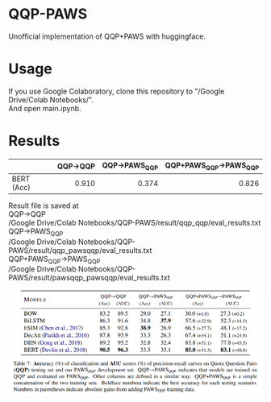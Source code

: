 # QQP-PAWS
Unofficial implementation of QQP+PAWS with huggingface.

# Usage
If you use Google Colaboratory, clone this repository to "/Google Drive/Colab Notebooks/".  
And open main.ipynb.

# Results
||QQP→QQP|QQP→PAWS<sub>QQP</sub>|QQP+PAWS<sub>QQP</sub>→PAWS<sub>QQP</sub>|
|---|---:|---:|---:|
|BERT (Acc)|0.910|0.374|0.826|

Result file is saved at  
QQP→QQP  
/Google Drive/Colab Notebooks/QQP-PAWS/result/qqp_qqp/eval_results.txt  
QQP→PAWS<sub>QQP</sub>  
/Google Drive/Colab Notebooks/QQP-PAWS/result/qqp_pawsqqp/eval_results.txt  
QQP+PAWS<sub>QQP</sub>→PAWS<sub>QQP</sub>  
/Google Drive/Colab Notebooks/QQP-PAWS/result/pawsqqp_pawsqqp/eval_results.txt  

![paper results](https://github.com/kyoto-bt-lab/QQP-PAWS/blob/master/paper_results.png)

